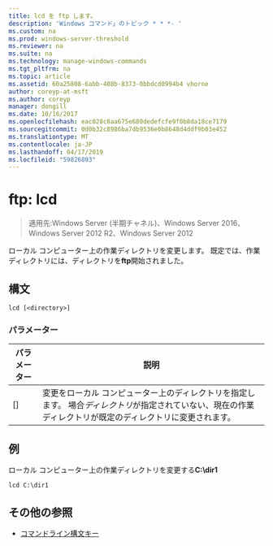 ```yaml
---
title: lcd を ftp します。
description: 'Windows コマンド」のトピック * * *- '
ms.custom: na
ms.prod: windows-server-threshold
ms.reviewer: na
ms.suite: na
ms.technology: manage-windows-commands
ms.tgt_pltfrm: na
ms.topic: article
ms.assetid: 60a25808-6abb-408b-8373-0bbdcd0994b4 vhorne
author: coreyp-at-msft
ms.author: coreyp
manager: dongill
ms.date: 10/16/2017
ms.openlocfilehash: eac028c8aa675e680dedefcfe9f0b8da18ce7179
ms.sourcegitcommit: 0d0b32c8986ba7db9536e0b8648d4ddf9b03e452
ms.translationtype: MT
ms.contentlocale: ja-JP
ms.lasthandoff: 04/17/2019
ms.locfileid: "59826893"
---
```

# <a name="ftp-lcd"></a>ftp: lcd

>適用先:Windows Server (半期チャネル)、Windows Server 2016、Windows Server 2012 R2、Windows Server 2012

ローカル コンピューター上の作業ディレクトリを変更します。 既定では、作業ディレクトリには、ディレクトリを**ftp**開始されました。   
## <a name="syntax"></a>構文  
```  
lcd [<directory>]  
```  
### <a name="parameters"></a>パラメーター  
|パラメーター|説明|  
|-------|--------|  
|[<directory>]|変更をローカル コンピューター上のディレクトリを指定します。 場合*ディレクトリ*が指定されていない、現在の作業ディレクトリが既定のディレクトリに変更されます。|  
## <a name="BKMK_Examples"></a>例  
ローカル コンピューター上の作業ディレクトリを変更する**C:\dir1**  
```  
lcd C:\dir1  
```  
## <a name="additional-references"></a>その他の参照  
-   [コマンドライン構文キー](command-line-syntax-key.md)  
